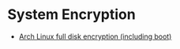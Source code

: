 # System Encryption
- [Arch Linux full disk encryption (including boot)](http://www.pavelkogan.com/2014/05/23/luks-full-disk-encryption/)

